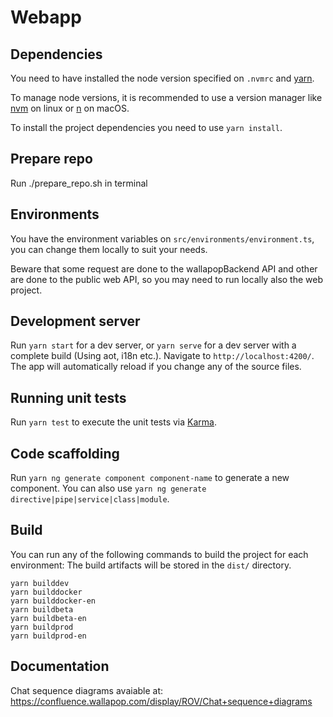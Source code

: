# Webapp

## Dependencies

You need to have installed the node version specified on `.nvmrc` and [yarn](https://yarnpkg.com/lang/en/).

To manage node versions, it is recommended to use a version manager like [nvm](https://github.com/creationix/nvm) on linux or [n](https://github.com/tj/n) on macOS.

To install the project dependencies you need to use `yarn install`.

## Prepare repo

Run ./prepare_repo.sh in terminal

## Environments

You have the environment variables on `src/environments/environment.ts`, you can change them locally to suit your needs.

Beware that some request are done to the wallapopBackend API and other are done to the public web API, so you may need to run locally also the web project.

## Development server

Run `yarn start` for a dev server, or `yarn serve` for a dev server with a complete build (Using aot, i18n etc.). Navigate to `http://localhost:4200/`. The app will automatically reload if you change any of the source files.

## Running unit tests

Run `yarn test` to execute the unit tests via [Karma](https://karma-runner.github.io).

## Code scaffolding

Run `yarn ng generate component component-name` to generate a new component. You can also use `yarn ng generate directive|pipe|service|class|module`.

## Build

You can run any of the following commands to build the project for each environment:
The build artifacts will be stored in the `dist/` directory.

```
yarn builddev
yarn builddocker
yarn builddocker-en
yarn buildbeta
yarn buildbeta-en
yarn buildprod
yarn buildprod-en
```

## Documentation

Chat sequence diagrams avaiable at: https://confluence.wallapop.com/display/ROV/Chat+sequence+diagrams 
 
